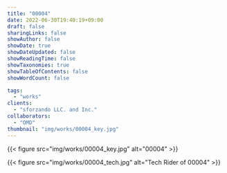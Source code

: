 ```yaml
---
title: "00004"
date: 2022-06-30T19:40:19+09:00
draft: false
sharingLinks: false
showAuthor: false
showDate: true
showDateUpdated: false
showReadingTime: false
showTaxonomies: true
showTableOfContents: false
showWordCount: false

tags:
  - "works"
clients:
  - "sforzando LLC. and Inc."
collaborators:
  - "OMD"
thumbnail: "img/works/00004_key.jpg"
---
```


{{< figure src="img/works/00004_key.jpg" alt="00004" >}}

{{< figure src="img/works/00004_tech.jpg" alt="Tech Rider of 00004" >}}
